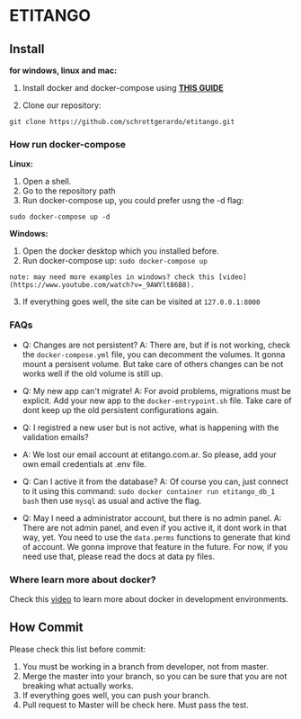 # ETITANGO

## Install

**for windows, linux and mac:**

1. Install docker and docker-compose using **[THIS GUIDE](https://docs.docker.com/compose/install/)**

2. Clone our repository:

`git clone https://github.com/schrottgerardo/etitango.git`


### How run docker-compose

**Linux:**
1. Open a shell.
2. Go to the repository path
3. Run docker-compose up, you could prefer usng the -d flag:

 `sudo docker-compose up -d`

**Windows:**
  1. Open the docker desktop which you installed before.
  2. Run docker-compose up:
    `sudo docker-compose up`

    note: may need more examples in windows? check this [video](https://www.youtube.com/watch?v=_9AWYlt86B8).

  3. If everything goes well, the site can be visited at `127.0.0.1:8000`

### FAQs

  * Q: Changes are not persistent?
    A: There are, but if is not working, check the `docker-compose.yml` file, you can decomment the volumes. It gonna mount a persisent volume. But take care of others changes can be not works well if the old volume is still up.

  * Q: My new app can't migrate!
    A: For avoid problems, migrations must be explicit. Add your new app to the `docker-entrypoint.sh` file. Take care of dont keep up the old persistent configurations again.

  * Q: I registred a new user but is not active, what is happening with the validation emails?
  * A: We lost our email account at etitango.com.ar. So please, add your own email credentials
    at .env file.

  * Q: Can I active it from the database?
    A: Of course you can, just connect to it using this command:
      `sudo docker container run etitango_db_1 bash`
      then use `mysql` as usual and active the flag.

  * Q: May I need a administrator account, but there is no admin panel.
    A: There are not admin panel, and even if you active it, it dont work in that way, yet.
      You need to use the `data.perms` functions to generate that kind of account. We gonna improve that feature in the future. For now, if you need use that, please read the docs at data py files.

### Where learn more about docker?

Check this [video](https://www.youtube.com/watch?v=5z2kYFG3OfY&list=PLrb1e2Mp6N_tXQryuDVzOq4SLQKqVv1uz) to learn more about docker in development environments.

## How Commit
Please check this list before commit:

1. You must be working in a branch from developer, not from master.
2. Merge the master into your branch, so you can be sure that you are not breaking what
 actually works.
3. If everything goes well, you can push your branch.
4. Pull request to Master will be check here. Must pass the test.
